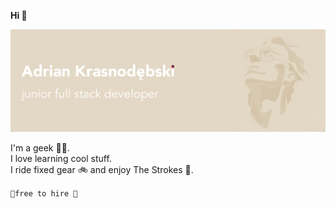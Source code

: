 **Hi 👋**

![Banner](gh-header.png)

I'm a geek 👨‍💻.  
I love learning cool stuff.  
I ride fixed gear 🚲 and enjoy The Strokes 🎵.  

 `🌟free to hire 🌟`
